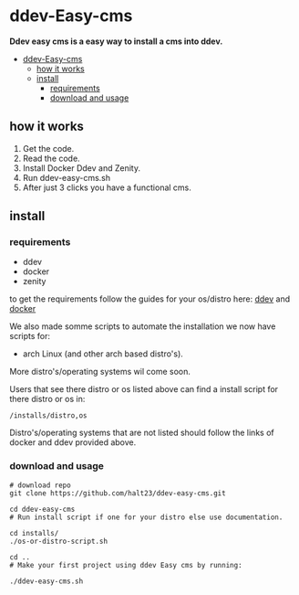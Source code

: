 # ddev-Easy-cms 

**Ddev easy cms is a easy way to install a cms into ddev.** 

- [ddev-Easy-cms](#ddev-easy-cms)
  - [how it works](#how-it-works)
  - [install](#install)
    - [requirements](#requirements)
    - [download and usage](#download-and-usage)

## how it works

1. Get the code.
2. Read the code.
3. Install Docker Ddev and Zenity.
4. Run ddev-easy-cms.sh
5. After just 3 clicks you have a functional  cms.  

## install

### requirements

- ddev
- docker
- zenity

to get the requirements follow the guides for your os/distro here:
[ddev](https://ddev.readthedocs.io/en/stable/users/install/) and [docker](https://docs.docker.com/get-docker/)

We also made somme scripts to automate the installation
we now have scripts for:

- arch Linux (and other arch based distro's).

More distro's/operating systems wil come soon. 

Users that see there distro or os listed above can find a install script for there distro or os in:
```
/installs/distro,os
```
Distro's/operating systems that are not listed should follow the links of docker and ddev provided above.

### download and usage


```
# download repo
git clone https://github.com/halt23/ddev-easy-cms.git

cd ddev-easy-cms
# Run install script if one for your distro else use documentation.

cd installs/
./os-or-distro-script.sh

cd ..
# Make your first project using ddev Easy cms by running:

./ddev-easy-cms.sh

```




  




